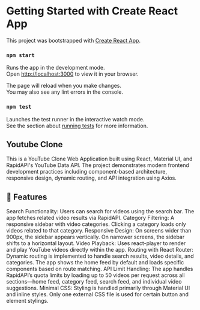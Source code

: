 
# Getting Started with Create React App

This project was bootstrapped with [Create React App](https://github.com/facebook/create-react-app).

### `npm start`

Runs the app in the development mode.\
Open [http://localhost:3000](http://localhost:3000) to view it in your browser.

The page will reload when you make changes.\
You may also see any lint errors in the console.

### `npm test`

Launches the test runner in the interactive watch mode.\
See the section about [running tests](https://facebook.github.io/create-react-app/docs/running-tests) for more information.

## Youtube Clone

This is a YouTube Clone Web Application built using React, Material UI, and RapidAPI's YouTube Data API. The project demonstrates modern frontend development practices including component-based architecture, responsive design, dynamic routing, and API integration using Axios.


## 🚀 Features
   Search Functionality: Users can search for videos using the search bar. The app fetches related video results via RapidAPI.
   Category Filtering: A responsive sidebar with video categories. Clicking a category loads only videos related to that category.
   Responsive Design:
        On screens wider than 900px, the sidebar appears vertically.
        On narrower screens, the sidebar shifts to a horizontal layout.
    Video Playback: Uses react-player to render and play YouTube videos directly within the app.
    Routing with React Router:
        Dynamic routing is implemented to handle search results, video details, and categories.
        The app shows the home feed by default and loads specific components based on route matching.
    API Limit Handling: The app handles RapidAPI’s quota limits by loading up to 50 videos per request across all sections—home           feed, category feed, search feed, and individual video suggestions.
    Minimal CSS: Styling is handled primarily through Material UI and inline styles. Only one external CSS file is used for               certain button and element stylings.

